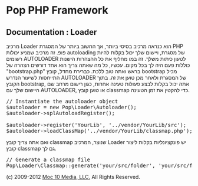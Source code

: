 Pop PHP Framework
=================

Documentation : Loader
----------------------

מרכיב Loader הוא כנראה מרכיב בסיסי ביותר, אך החשוב ביותר של המסגרת PHP פופ. זה מרכיב שמניע יכולות autoloading של מסגרת, ויישום שלך יכול בקלות להיות רשומים AUTOLOADER לטעון כיתות משלך. זה במו מחליף את כל ההצהרות הישנות כוללות פעם היה לך בכל מקום. עכשיו, כל מה שאתה צריך הוא אחד דורשים הצהרה של "bootstrap.php" בראש ואתה טוב ללכת. כברירת מחדל, קובץ bootstrap מכיל התייחסות לשיעור הנדרש AUTOLOADER של המסגרת ולאחר מכן טוען את זה. בתוך הקובץ bootstrap, אתה יכול בקלות לבצע פעולות טעינה אחרות, כגון רישום מרחב שם היישום שלך עם AUTOLOADER, או טוען קובץ classmap כדי להקטין את זמן הטעינה.

<pre>
// Instantiate the autoloader object
$autoloader = new Pop\Loader\Autoloader();
$autoloader->splAutoloadRegister();

$autoloader->register('YourLib', '../vendor/YourLib/src');
$autoloader->loadClassMap('../vendor/YourLib/classmap.php');
</pre>

ואם אתה צריך קובץ classmap שנוצר, המרכיב Loader יש פונקציונליות בקלות ליצור קובץ classmap גם לך.

<pre>
// Generate a classmap file
Pop\Loader\Classmap::generate('your/src/folder', 'your/src/folder/classmap.php');
</pre>

(c) 2009-2012 [Moc 10 Media, LLC.](http://www.moc10media.com) All Rights Reserved.
